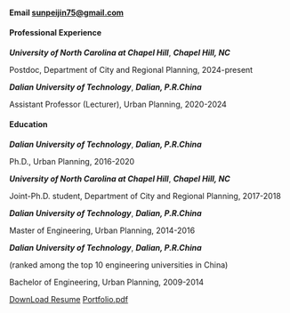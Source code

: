 <!-- [![senli1073](https://img.shields.io/badge/senli1073-github-blue?logo=github)](https://github.com/senli1073) -->

<!-- He is currently pursuing a Master's Degree in Computer Science, at School of Computer Science and Technology, China University of Mining and Technology, China. -->

#### Email  sunpeijin75@gmail.com
#### Professional Experience
***University of North Carolina at Chapel Hill***,               ***Chapel Hill, NC***

Postdoc, Department of City and Regional Planning,            2024-present

***Dalian University of Technology***,                  ***Dalian, P.R.China***

Assistant Professor (Lecturer), Urban Planning,                2020-2024

#### Education
***Dalian University of Technology***,                  ***Dalian, P.R.China***          

Ph.D., Urban Planning,                          2016-2020

***University of North Carolina at Chapel Hill***,               ***Chapel Hill, NC***

Joint-Ph.D. student, Department of City and Regional Planning,         2017-2018

***Dalian University of Technology***,                  ***Dalian, P.R.China***          

Master of Engineering, Urban Planning,                   2014-2016

***Dalian University of Technology***,                  ***Dalian, P.R.China***

(ranked among the top 10 engineering universities in China)

Bachelor of Engineering, Urban Planning,                   2009-2014

[DownLoad Resume](https://sunkb-max.github.io/contents/sunpeijin_cv.pdf)
[Portfolio.pdf](https://sunkb-max.github.io/contents/Portfolio.pdf)

